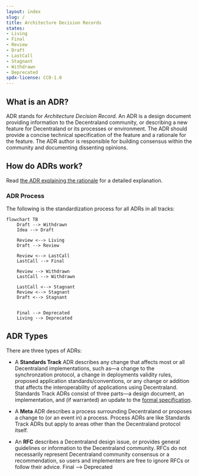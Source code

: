 ```yaml
---
layout: index
slug: /
title: Architecture Decision Records
states:
- Living
- Final
- Review
- Draft
- LastCall
- Stagnant
- Withdrawn
- Deprecated
spdx-license: CC0-1.0
---
```


## What is an ADR?

ADR stands for _Architecture Decision Record_. An ADR is a design document providing information to the Decentraland community, or describing a new feature for Decentraland or its processes or environment. The ADR should provide a concise technical specification of the feature and a rationale for the feature. The ADR author is responsible for building consensus within the community and documenting dissenting opinions.

## How do ADRs work?

Read [the ADR explaining the rationale](/content/ADR-1-adr-process.md) for a detailed explanation.

### ADR Process

The following is the standardization process for all ADRs in all tracks:

```mermaid
flowchart TB
    Draft --> Withdrawn
    Idea --> Draft

    Review <--> Living
    Draft --> Review

    Review <--> LastCall
    LastCall --> Final

    Review --> Withdrawn
    LastCall --> Withdrawn
    
    LastCall <--> Stagnant
    Review <--> Stagnant
    Draft <--> Stagnant
    
    
    Final --> Deprecated
    Living --> Deprecated
```

## ADR Types

There are three types of ADRs:

- A **Standards Track** ADR describes any change that affects most or all Decentraland implementations, such as—a change to the synchronzation protocol, a change in deployments validity rules, proposed application standards/conventions, or any change or addition that affects the interoperability of applications using Decentraland. Standards Track ADRs consist of three parts—a design document, an implementation, and (if warranted) an update to the [formal specification](https://github.com/decentraland/yellowpaper).

- A **Meta** ADR describes a process surrounding Decentraland or proposes a change to (or an event in) a process. Process ADRs are like Standards Track ADRs but apply to areas other than the Decentraland protocol itself.

- An **RFC** describes a Decentraland design issue, or provides general guidelines or information to the Decentraland community. RFCs do not necessarily represent Decentraland community consensus or a recommendation, so users and implementers are free to ignore RFCs or follow their advice.
    Final --> Deprecated
